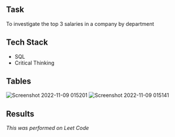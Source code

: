 ## Task
To investigate the top 3 salaries in a company by department

## Tech Stack
- SQL
- Critical Thinking

## Tables

![Screenshot 2022-11-09 015201](https://user-images.githubusercontent.com/35902011/200742214-57ceaf8d-8963-4501-8a44-784a801519cd.png)
![Screenshot 2022-11-09 015141](https://user-images.githubusercontent.com/35902011/200742218-567741a7-9107-4082-8cd6-530b07653206.png)

## Results


*This was performed on Leet Code*
